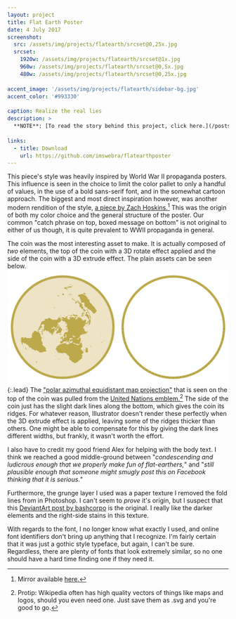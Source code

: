 ```yaml
---
layout: project
title: Flat Earth Poster
date: 4 July 2017
screenshot:
  src: /assets/img/projects/flatearth/srcset@0,25x.jpg
  srcset:
    1920w: /assets/img/projects/flatearth/srcset@1x.jpg
    960w: /assets/img/projects/flatearth/srcset@0,5x.jpg
    480w: /assets/img/projects/flatearth/srcset@0,25x.jpg

accent_image: '/assets/img/projects/flatearth/sidebar-bg.jpg'
accent_color: '#993330'

caption: Realize the real lies
description: >
  **NOTE**: [To read the story behind this project, click here.](/posts/flatearth/)

links:
  - title: Download
    url: https://github.com/imswebra/flatearthposter
---
```


This piece's style was heavily inspired by World War II propaganda posters. This influence is seen in the choice to limit the color pallet to only a handful of values, in the use of a bold sans-serif font, and in the somewhat cartoon approach. The biggest and most direct inspiration however, was another modern rendition of the style, [a piece by Zach Hoskins.](http://zbhos.com/2011/04/01/wwii-propaganda-poster/)[^1] This was the origin of both my color choice and the general structure of the poster. Our common "catch phrase on top, boxed message on bottom" is not original to either of us though, it is quite prevalent to WWII propaganda in general.

The coin was the most interesting asset to make. It is actually composed of *two* elements, the top of the coin with a 3D rotate effect applied and the side of the coin with a 3D extrude effect. The plain assets can be seen below.
![Full-width image](/assets/img/projects/flatearth/coinassets.png){:.lead}
The ["polar azimuthal equidistant map projection"](https://en.wikipedia.org/wiki/Azimuthal_equidistant_projection) that is seen on the top of the coin was pulled from the [United Nations emblem.](https://en.wikipedia.org/wiki/File:Emblem_of_the_United_Nations.svg)[^2] The side of the coin just has the slight dark lines along the bottom, which gives the coin its ridges. For whatever reason, Illustrator doesn't render these perfectly when the 3D extrude effect is applied, leaving some of the ridges thicker than others. One might be able to compensate for this by giving the dark lines different widths, but frankly, it wasn't worth the effort.

I also have to credit my good friend Alex for helping with the body text. I think we reached a good middle-ground between "*condescending and ludicrous enough that we properly make fun of flat-earthers,*" and "*still plausible enough that someone might smugly post this on Facebook thinking that it is serious.*"

Furthermore, the grunge layer I used was a paper texture I removed the fold lines from in Photoshop. I can't seem to *prove* it's origin, but I suspect that this [DeviantArt post by bashcorpo](https://bashcorpo.deviantart.com/art/Grungy-paper-texture-v-6-37649221) is the original. I really like the darker elements and the right-side stains in this texture.

With regards to the font, I no longer know what exactly I used, and online font identifiers don't bring up anything that I recognize. I'm fairly certain that it was just a gothic style typeface, but again, I can't be sure. Regardless, there are plenty of fonts that look extremely similar, so no one should have a hard time finding one if they need it.


[^1]: Mirror available [here.](https://web.archive.org/web/20171231180311/http://zbhos.com/2011/04/01/wwii-propaganda-poster/)
[^2]: Protip: Wikipedia often has high quality vectors of things like maps and logos, should you even need one. Just save them as .svg and you're good to go.